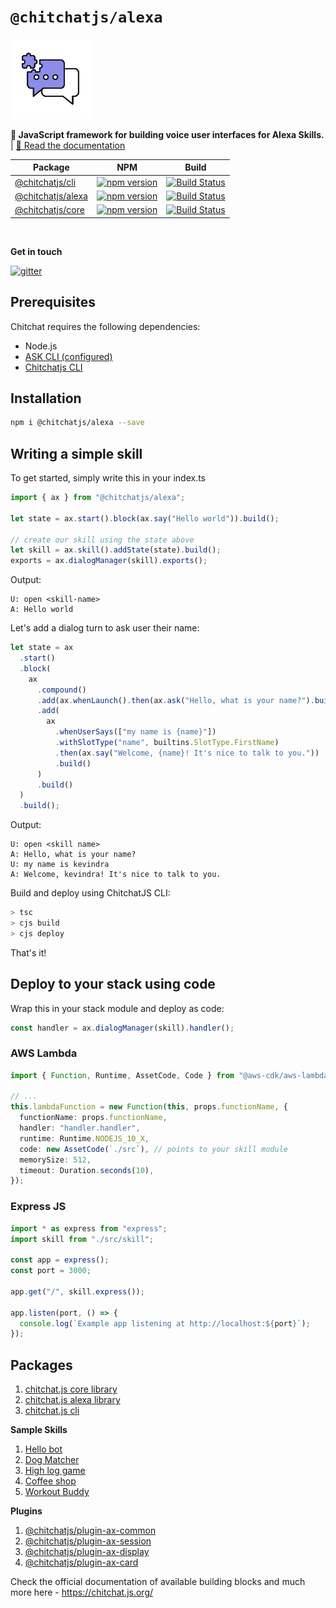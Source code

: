 # `@chitchatjs/alexa`

![](./images/logo/logo-128x128.png)

<strong>🤖 JavaScript framework for building voice user interfaces for Alexa Skills. </strong> | <a href="https://chitchat.js.org">📄 Read the documentation </a>

| Package                                                              | NPM                                                                                                                  | Build                                                                                                                                            |
| -------------------------------------------------------------------- | -------------------------------------------------------------------------------------------------------------------- | ------------------------------------------------------------------------------------------------------------------------------------------------ |
| [@chitchatjs/cli](https://www.npmjs.com/package/@chitchatjs/cli)     | [![npm version](https://badge.fury.io/js/%40chitchatjs%2Fcli.svg)](https://badge.fury.io/js/%40chitchatjs%2Fcli)     | [![Build Status](https://github.com/chitchatjs/chitchatjs/workflows/build-workflow/badge.svg)](https://github.com/chitchatjs/chitchatjs/actions) |
| [@chitchatjs/alexa](https://www.npmjs.com/package/@chitchatjs/alexa) | [![npm version](https://badge.fury.io/js/%40chitchatjs%2Falexa.svg)](https://badge.fury.io/js/%40chitchatjs%2Falexa) | [![Build Status](https://github.com/chitchatjs/chitchatjs/workflows/build-workflow/badge.svg)](https://github.com/chitchatjs/chitchatjs/actions) |
| [@chitchatjs/core](https://www.npmjs.com/package/@chitchatjs/core)   | [![npm version](https://badge.fury.io/js/%40chitchatjs%2Fcore.svg)](https://badge.fury.io/js/%40chitchatjs%2Fcore)   | [![Build Status](https://github.com/chitchatjs/chitchatjs/workflows/build-workflow/badge.svg)](https://github.com/chitchatjs/chitchatjs/actions) |

<br/>

**Get in touch**

[![gitter](https://badges.gitter.im/chitchat-js/community.png)](https://gitter.im/chitchat-js/community)

## Prerequisites

Chitchat requires the following dependencies:

- Node.js
- [ASK CLI (configured)](https://www.npmjs.com/package/ask-cli)
- [Chitchatjs CLI](https://www.npmjs.com/package/@chitchatjs/cli)

## Installation

```sh
npm i @chitchatjs/alexa --save
```

## Writing a simple skill

To get started, simply write this in your index.ts

```ts
import { ax } from "@chitchatjs/alexa";

let state = ax.start().block(ax.say("Hello world")).build();

// create our skill using the state above
let skill = ax.skill().addState(state).build();
exports = ax.dialogManager(skill).exports();
```

Output:

```
U: open <skill-name>
A: Hello world
```

Let's add a dialog turn to ask user their name:

```ts
let state = ax
  .start()
  .block(
    ax
      .compound()
      .add(ax.whenLaunch().then(ax.ask("Hello, what is your name?").build()).build())
      .add(
        ax
          .whenUserSays(["my name is {name}"])
          .withSlotType("name", builtins.SlotType.FirstName)
          .then(ax.say("Welcome, {name}! It's nice to talk to you."))
          .build()
      )
      .build()
  )
  .build();
```

Output:

```
U: open <skill name>
A: Hello, what is your name?
U: my name is kevindra
A: Welcome, kevindra! It's nice to talk to you.
```

Build and deploy using ChitchatJS CLI:

```sh
> tsc
> cjs build
> cjs deploy
```

That's it!

## Deploy to your stack using code

Wrap this in your stack module and deploy as code:

```ts
const handler = ax.dialogManager(skill).handler();
```

### AWS Lambda

```ts
import { Function, Runtime, AssetCode, Code } from "@aws-cdk/aws-lambda";

// ...
this.lambdaFunction = new Function(this, props.functionName, {
  functionName: props.functionName,
  handler: "handler.handler",
  runtime: Runtime.NODEJS_10_X,
  code: new AssetCode(`./src`), // points to your skill module
  memorySize: 512,
  timeout: Duration.seconds(10),
});
```

### Express JS

```ts
import * as express from "express";
import skill from "./src/skill";

const app = express();
const port = 3000;

app.get("/", skill.express());

app.listen(port, () => {
  console.log(`Example app listening at http://localhost:${port}`);
});
```

## Packages

1. [chitchat.js core library](https://www.npmjs.com/package/@chitchatjs/core)
2. [chitchat.js alexa library](https://www.npmjs.com/package/@chitchatjs/alexa)
3. [chitchat.js cli](https://www.npmjs.com/package/@chitchatjs/cli)

**Sample Skills**

1. [Hello bot](https://github.com/chitchatjs/hello-bot-template)
2. [Dog Matcher](https://github.com/chitchatjs/pet-match-template)
3. [High log game](https://github.com/chitchatjs/high-low-game)
4. [Coffee shop](https://github.com/chitchatjs/coffee-shop)
5. [Workout Buddy](https://github.com/chitchatjs/workout-buddy)

**Plugins**

1. [@chitchatjs/plugin-ax-common](https://www.npmjs.com/package/@chitchatjs/plugin-ax-common)
2. [@chitchatjs/plugin-ax-session](https://www.npmjs.com/package/@chitchatjs/plugin-ax-session)
3. [@chitchatjs/plugin-ax-display](https://www.npmjs.com/package/@chitchatjs/plugin-ax-display)
4. [@chitchatjs/plugin-ax-card](https://www.npmjs.com/package/@chitchatjs/plugin-ax-display)

Check the official documentation of available building blocks and much more here - https://chitchat.js.org/
